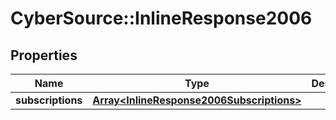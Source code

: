 # CyberSource::InlineResponse2006

## Properties
Name | Type | Description | Notes
------------ | ------------- | ------------- | -------------
**subscriptions** | [**Array&lt;InlineResponse2006Subscriptions&gt;**](InlineResponse2006Subscriptions.md) |  | [optional] 


